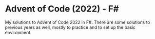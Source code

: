 # Advent of Code (2022) - F#

My solutions to Advent of Code 2022 in F#. There are some solutions to previous
years as well, mostly to practice and to set up the basic environment.
